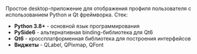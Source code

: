 Простое desktop-приложение для отображения профиля пользователя с использованием Python и Qt фреймворка.
Стек: 
- **Python 3.8+** - основной язык программирования
- **PySide6** - альтернативная binding-библиотека для Qt6
- **Qt6** - кроссплатформенная библиотека для построения интерфейсов
- **Виджеты** - QLabel, QPixmap, QFont

